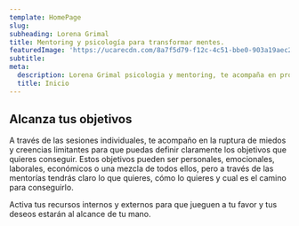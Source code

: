 ```yaml
---
template: HomePage
slug: 
subheading: Lorena Grimal
title: Mentoring y psicología para transformar mentes.
featuredImage: 'https://ucarecdn.com/8a7f5d79-f12c-4c51-bbe0-903a19aec28d/'
subtitle: 
meta:
  description: Lorena Grimal psicologia y mentoring, te acompaña en procesos de transformación a través de sesiones individuales, sesiones grupales, sesiones online para que alcances tu bienestar emocional con una metodología de mentoría efectiva basada en la terapia breve estratégica.
  title: Inicio
---
```


## Alcanza tus objetivos

  A través de las sesiones individuales, te acompaño en la ruptura de miedos y creencias limitantes para que puedas definir claramente los objetivos que quieres conseguir.
  Estos objetivos pueden ser personales, emocionales, laborales, económicos o una mezcla de todos ellos, pero a través de las mentorías tendrás claro lo que quieres, cómo lo quieres y cual es el camino para conseguirlo.
  
  Activa tus recursos internos y externos para que jueguen a tu favor y tus deseos estarán al alcance de tu mano.


